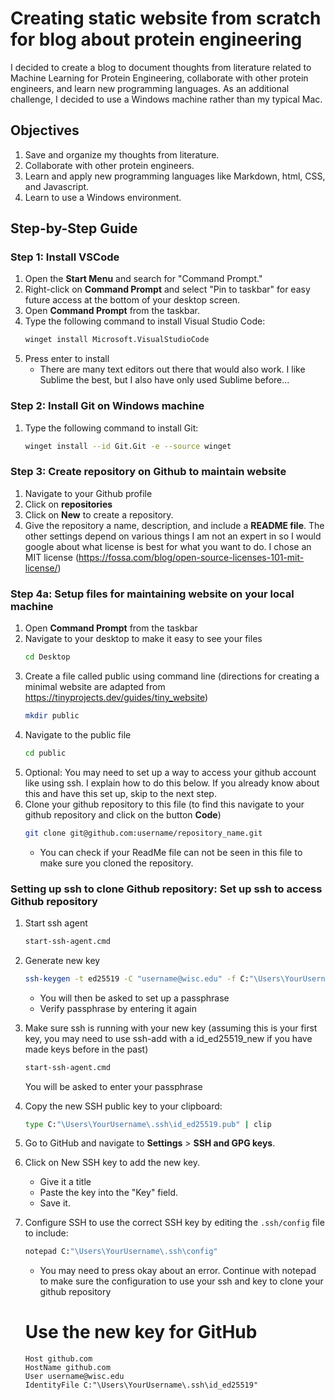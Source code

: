 # Creating static website from scratch for blog about protein engineering

I decided to create a blog to document thoughts from literature related to Machine Learning for Protein Engineering, collaborate with other protein engineers, and learn new programming languages. As an additional challenge, I decided to use a Windows machine rather than my typical Mac.

## Objectives
1. Save and organize my thoughts from literature.
2. Collaborate with other protein engineers.
3. Learn and apply new programming languages like Markdown, html, CSS, and Javascript.
4. Learn to use a Windows environment.

## Step-by-Step Guide


### Step 1: Install VSCode
1. Open the **Start Menu** and search for "Command Prompt."
2. Right-click on **Command Prompt** and select "Pin to taskbar" for easy future access at the bottom of your desktop screen.
3. Open **Command Prompt** from the taskbar.
4. Type the following command to install Visual Studio Code:
   ```bash
   winget install Microsoft.VisualStudioCode
   ```
6. Press enter to install
   - There are many text editors out there that would also work. I like Sublime the best, but I also have only used Sublime before...


### Step 2: Install Git on Windows machine
1. Type the following command to install Git:
   ```bash
   winget install --id Git.Git -e --source winget
   ```

### Step 3: Create repository on Github to maintain website
1. Navigate to your Github profile
2. Click on **repositories**
3. Click on **New** to create a repository.
4. Give the repository a name, description, and include a **README file**. The other settings depend on various things I am not an expert in so I would google about what license is best
   for what you want to do. I chose an MIT license (https://fossa.com/blog/open-source-licenses-101-mit-license/)

### Step 4a: Setup files for maintaining website on your local machine
1. Open **Command Prompt** from the taskbar
2. Navigate to your desktop to make it easy to see your files
   ```bash
   cd Desktop
   ```
3. Create a file called public using command line (directions for creating a minimal website are adapted from https://tinyprojects.dev/guides/tiny_website)
   ```bash
   mkdir public
   ```
4. Navigate to the public file
    ```bash
   cd public
   ```
5. Optional: You may need to set up a way to access your github account like using ssh. I explain how to do this below. If you already know about this and have this set up, skip to the next step.
6. Clone your github repository to this file (to find this navigate to your github repository and click on the button **Code**)
   ```bash
   git clone git@github.com:username/repository_name.git
   ```
   - You can check if your ReadMe file can not be seen in this file to make sure you cloned the repository.


### Setting up ssh to clone Github repository: Set up ssh to access Github repository
1. Start ssh agent
   ```bash
   start-ssh-agent.cmd
   ```
3. Generate new key
    ```bash
    ssh-keygen -t ed25519 -C "username@wisc.edu" -f C:"\Users\YourUsername\.ssh\id_ed25519"
    ```
    - You will then be asked to set up a passphrase
    - Verify passphrase by entering it again

3. Make sure ssh is running with your new key (assuming this is your first key, you may need to use ssh-add with a id_ed25519_new if you have made keys before in the past)
   ```bash
   start-ssh-agent.cmd
   ```
   You will be asked to enter your passphrase

4. Copy the new SSH public key to your clipboard: 
    ```bash
    type C:"\Users\YourUsername\.ssh\id_ed25519.pub" | clip
    ```

8. Go to GitHub and navigate to **Settings** > **SSH and GPG keys**.

9. Click on New SSH key to add the new key. 
    - Give it a title
    - Paste the key into the "Key" field. 
    - Save it.

10. Configure SSH to use the correct SSH key by editing the `.ssh/config` file to include:
     ```bash
    notepad C:"\Users\YourUsername\.ssh\config"
    ```
     - You may need to press okay about an error. Continue with notepad to make sure the configuration to use your ssh and key to clone your github repository
   
    # Use the new key for GitHub
    ```
    Host github.com
    HostName github.com
    User username@wisc.edu
    IdentityFile C:"\Users\YourUsername\.ssh\id_ed25519"
    ```


